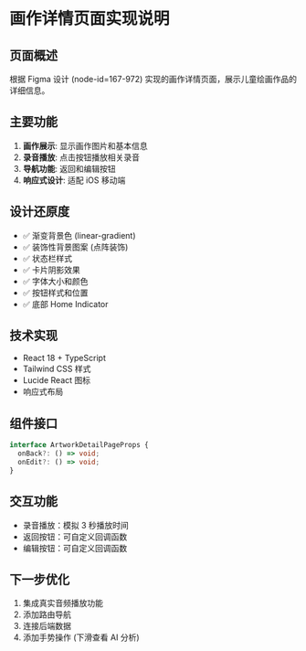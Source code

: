 # 画作详情页面实现说明

## 页面概述
根据 Figma 设计 (node-id=167-972) 实现的画作详情页面，展示儿童绘画作品的详细信息。

## 主要功能
1. **画作展示**: 显示画作图片和基本信息
2. **录音播放**: 点击按钮播放相关录音
3. **导航功能**: 返回和编辑按钮
4. **响应式设计**: 适配 iOS 移动端

## 设计还原度
- ✅ 渐变背景色 (linear-gradient)
- ✅ 装饰性背景图案 (点阵装饰)
- ✅ 状态栏样式
- ✅ 卡片阴影效果
- ✅ 字体大小和颜色
- ✅ 按钮样式和位置
- ✅ 底部 Home Indicator

## 技术实现
- React 18 + TypeScript
- Tailwind CSS 样式
- Lucide React 图标
- 响应式布局

## 组件接口
```typescript
interface ArtworkDetailPageProps {
  onBack?: () => void;
  onEdit?: () => void;
}
```

## 交互功能
- 录音播放：模拟 3 秒播放时间
- 返回按钮：可自定义回调函数
- 编辑按钮：可自定义回调函数

## 下一步优化
1. 集成真实音频播放功能
2. 添加路由导航
3. 连接后端数据
4. 添加手势操作 (下滑查看 AI 分析)
